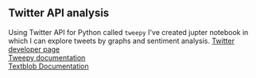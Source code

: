 ## Twitter API analysis
Using Twitter API for Python called `tweepy` I've created jupter notebook in which I can explore tweets by graphs and sentiment analysis.
[Twitter developer page](https://developer.twitter.com/en)  
[Tweepy documentation](https://docs.tweepy.org/en/latest/index.html)  
[Textblob Documentation](https://textblob.readthedocs.io/en/dev/)  
